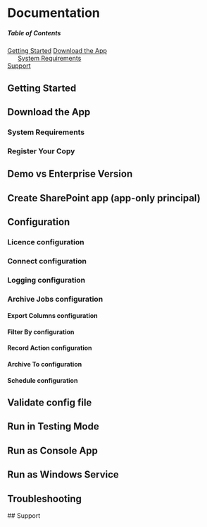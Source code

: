 # Documentation
##### Table of Contents  
[Getting Started](#gettingStarted)
[Download the App](#download)  
&nbsp;&nbsp;&nbsp;&nbsp;&nbsp;&nbsp;[System Requirements](#sysReq)  
[Support](#support) 

<a name="gettingStarted"/>

## Getting Started

<a name="download"/>

## Download the App

<a name="sysReq"/>

### System Requirements

### Register Your Copy

## Demo vs Enterprise Version

## Create SharePoint app (app-only principal)

## Configuration

### Licence configuration

### Connect configuration

### Logging configuration

### Archive Jobs configuration

#### Export Columns configuration

#### Filter By configuration

#### Record Action configuration

#### Archive To configuration

#### Schedule configuration

## Validate config file

## Run in Testing Mode

## Run as Console App

## Run as Windows Service

## Troubleshooting

<a name="support"/>
## Support
